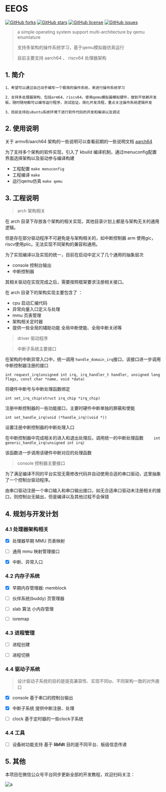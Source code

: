 # EEOS

[![GitHub forks](https://img.shields.io/github/forks/jhbdream/armv8_os)](https://github.com/jhbdream/armv8_os/network)
[![GitHub stars](https://img.shields.io/github/stars/jhbdream/armv8_os)](https://github.com/jhbdream/armv8_os/stargazers)
[![GitHub license](https://img.shields.io/github/license/jhbdream/armv8_os)](https://github.com/jhbdream/armv8_os/blob/main/LICENSE)
[![GitHub issues](https://img.shields.io/github/issues/jhbdream/armv8_os)](https://github.com/jhbdream/armv8_os/issues)


> a simple operating system support multi-architecture by qemu enumlature
>
> 支持多架构的操作系统学习，基于qemu模拟器仿真运行
>
> 目前主要支持 aarch64 、 riscv64 处理器架构



## 1. 简介

```
1、希望可以通过自己动手编写一个极简的操作系统，来进行操作系统学习

2、支持多处理器架构、包括arm64、riscv64，使用qemu模拟器模拟硬件，做到不依赖开发板，随时随地都可以编写运行程序，测试验证，简化开发流程，重点关注操作系统逻辑开发

3、目前支持在ubuntu系统环境下进行软件代码的开发和编译以及调试
```



## 2. 使用说明

关于 armv8/aarch64 架构的一些说明可以查看前期的一些说明文档 [aarch64](./document/aarch64.md)

为了支持多个架构的软件实现，引入了 kbuild 编译机制，通过menuconfig配置界面选择架构以及驱动参与编译构建

- 工程配置 `make menuconfig`
- 工程编译 `make`
- 运行qemu仿真 `make qemu`



## 3. 工程说明

> arch 架构相关

在 arch 目录下存放各个架构的相关实现，其他目录计划上都是与架构无关的通用逻辑。

但是存在部分驱动程序不可避免是与架构相关的，如中断控制器 arm 使用gic，riscv使用plic。无法实现不同架构的兼容和通用。

为了实现编译以及实现的统一，目前在启动中定义了几个通用的抽象层次

- console 控制台输出
- 中断控制器

其相关驱动在实现完成之后，需要按照框架要求注册相关接口。

在 arch 目录下的架构实现主要包含了 ：

- cpu 启动汇编代码
- 异常向量入口定义与处理
- mmu 页表管理
- 架构相关定时器
- 提供一些全局的辅助功能 全局中断使能、全局中断关闭等



> driver 驱动程序

> 中断子系统主要接口

在架构的中断异常入口中，统一调用 `handle_domain_irq`接口，该接口进一步调用中断控制器注册的接口

`int request_irq(unsigned int irq, irq_handler_t handler, unsigned long flags, const char *name, void *data)`

将硬件中断号与中断处理函数绑定



`int set_irq_chip(struct irq_chip *irq_chip)`

注册中断控制器的一些功能接口，主要时硬件中断单独的屏蔽和使能



`int set_handle_irq(void (*handle_irq)(void *))`

设置注册中断控制器的中断处理入口



在中断控制器中完成相关的进入和退出处理后，调用统一的中断处理函数 `    int generic_handle_irq(unsigned int irq)`

该函数进一步调用该硬件中断对应的处理函数



> console 控制器主要接口

为了满足编译不同的平台实现无需修改代码并自动使用合适的串口驱动，这里抽象了一个控制台驱动程序。

由串口驱动注册一个串口输入和串口输出接口，如无合适串口驱动未注册相关的接口，则控制台无输出，但是编译以及其他过程不会保错



## 4. 规划与开发计划

### 4.1 处理器架构相关

- [x] 处理器早期 MMU 页表映射

- [ ] 通用 mmu 映射管理接口

- [x] 中断、异常入口

  

### 4.2 内存子系统

- [x] 早期内存管理器:  memblock
- [ ] 伙伴系统(buddy) 页管理器
- [ ] slab 算法 小内存管理
- [ ] ioremap



### 4.3 进程管理

- [ ] 进程创建

- [ ] 进程切换

  

### 4.4 驱动子系统

> 设计驱动子系统的目的是提高兼容性、实现不同ip、不同架构一致的对外接口

- [x] console  基于串口的控制台输出
- [x] 中断子系统 提供中断注册、处理
- [ ] clock 基于定时器的一些clock子系统



### 4.4  工具

- [ ] 设备树功能支持 基于 **libfdt** 目的是不同平台、板级信息传递







## 5. 其他

本项目在微信公众号平台同步更新全部的开发教程，欢迎扫码关注：

![a](document/image/a.png)
